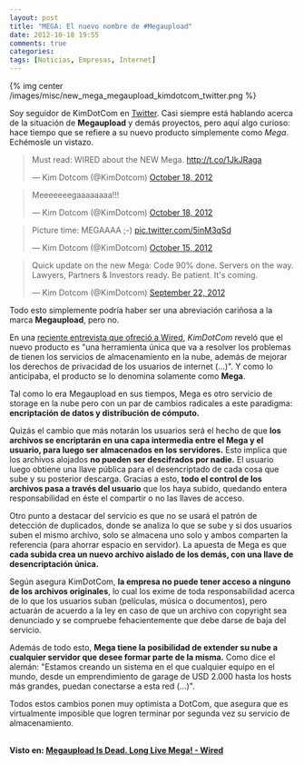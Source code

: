 ```yaml
---
layout: post
title: "MEGA: El nuevo nombre de #Megaupload"
date: 2012-10-18 19:55
comments: true
categories: 
tags: [Noticias, Empresas, Internet]
---
```


{% img center /images/misc/new_mega_megaupload_kimdotcom_twitter.png %}

Soy seguidor de KimDotCom en [Twitter](http://twitter.com/KimDotCom). Casi siempre está hablando acerca de la situación de __Megaupload__ y demás proyectos, pero aquí algo curioso: hace tiempo que se refiere a su nuevo producto simplemente como _Mega_. Echémosle un vistazo.

<!-- more -->

<blockquote class="twitter-tweet" lang="en"><p>Must read: WIRED about the NEW Mega. <a href="http://t.co/1JkJRaga">http://t.co/1JkJRaga</a></p>&mdash; Kim Dotcom (@KimDotcom) <a href="https://twitter.com/KimDotcom/statuses/258911298862080001">October 18, 2012</a></blockquote>
<script async src="//platform.twitter.com/widgets.js" charset="utf-8"></script>

<blockquote class="twitter-tweet" lang="en"><p>Meeeeeeegaaaaaaaa!!!</p>&mdash; Kim Dotcom (@KimDotcom) <a href="https://twitter.com/KimDotcom/statuses/258766086529507328">October 18, 2012</a></blockquote>
<script async src="//platform.twitter.com/widgets.js" charset="utf-8"></script>

<blockquote class="twitter-tweet" lang="en"><p>Picture time: MEGAAAA ;-) <a href="http://t.co/5inM3qSd">pic.twitter.com/5inM3qSd</a></p>&mdash; Kim Dotcom (@KimDotcom) <a href="https://twitter.com/KimDotcom/statuses/257788224628457472">October 15, 2012</a></blockquote>
<script async src="//platform.twitter.com/widgets.js" charset="utf-8"></script>

<blockquote class="twitter-tweet" lang="en"><p>Quick update on the new Mega: Code 90% done. Servers on the way. Lawyers, Partners &amp; Investors ready. Be patient. It&#39;s coming.</p>&mdash; Kim Dotcom (@KimDotcom) <a href="https://twitter.com/KimDotcom/statuses/249301311647014912">September 22, 2012</a></blockquote>
<script async src="//platform.twitter.com/widgets.js" charset="utf-8"></script>

Todo esto simplemente podría haber ser una abreviación cariñosa a la marca __Megaupload__, pero no.

En una [reciente entrevista que ofreció a Wired](http://www.wired.com/threatlevel/2012/10/megaupload-mega/), _KimDotCom_ reveló que el nuevo producto es "una herramienta única que va a resolver los problemas de tienen los servicios de almacenamiento en la nube, además de mejorar los derechos de privacidad de los usuarios de internet (...)". Y como lo anticipaba, el producto se lo denomina solamente como __Mega__.

Tal como lo era Megaupload en sus tiempos, Mega es otro servicio de storage en la nube pero con un par de cambios radicales a este paradigma: __encriptación de datos y distribución de cómputo.__

Quizás el cambio que más notarán los usuarios será el hecho de que __los archivos se encriptarán en una capa intermedia entre el Mega y el usuario, para luego ser almacenados en los servidores.__ Esto implica que los archivos alojados __no pueden ser descifrados por nadie.__ El usuario luego obtiene una llave pública para el desencriptado de cada cosa que sube y su posterior descarga. Gracias a esto, __todo el control de los archivos pasa a través del usuario__ que los haya subido, quedando entera responsabilidad en éste el compartir o no las llaves de acceso.

Otro punto a destacar del servicio es que no se usará el patrón de detección de duplicados, donde se analiza lo que se sube y si dos usuarios suben el mismo archivo, solo se almacena uno solo y ambos comparten la referencia (para ahorrar espacio en servidor). La apuesta de Mega es que __cada subida crea un nuevo archivo aislado de los demás, con una llave de desencriptación única.__

Según asegura KimDotCom, __la empresa no puede tener acceso a ninguno de los archivos originales__, lo cual los exime de toda responsabilidad acerca de lo que los usuarios suban (películas, música o documentos), pero actuarán de acuerdo a la ley en caso de que un archivo con copyright sea denunciado y se compruebe fehacientemente que debe darse de baja del servicio.

Además de todo esto, __Mega tiene la posibilidad de extender su nube a cualquier servidor que desee formar parte de la misma.__ Como dice el alemán: "Estamos creando un sistema en el que cualquier equipo en el mundo, desde un emprendimiento de garage de USD 2.000 hasta los hosts más grandes, puedan conectarse a esta red (...)".

Todos estos cambios ponen muy optimista a DotCom, que asegura que es virtualmente imposible que logren terminar por segunda vez su servicio de almacenamiento. <br><br>

__Visto en: [Megaupload Is Dead. Long Live Mega! - Wired](http://www.wired.com/threatlevel/2012/10/megaupload-mega/)__